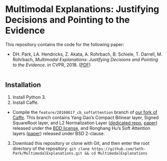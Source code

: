 # Multimodal Explanations: Justifying Decisions and Pointing to the Evidence
This repository contains the code for the following paper:

* DH. Park, LA. Hendricks, Z. Akata, A. Rohrbach, B. Schiele, T. Darrell, M. Rohrbach, *Multimodal Explanations: Justifying Decisions and Pointing to the Evidence.* in CVPR, 2018. ([PDF](https://arxiv.org/pdf/1802.08129.pdf)) 
```
```

## Installation

1. Install Python 3.
2. Install Caffe.
- Compile the `feature/20160617_cb_softattention` branch of [our fork of Caffe](https://github.com/akirafukui/caffe/). This branch contains Yang Gao’s Compact Bilinear layer, Signed SquareRoot layer, and L2 Normalization Layer ([dedicated repo](https://github.com/gy20073/compact_bilinear_pooling), [paper](https://arxiv.org/abs/1511.06062)) released under the [BDD license](https://github.com/gy20073/compact_bilinear_pooling/blob/master/caffe-20160312/LICENSE_BDD), and Ronghang Hu’s Soft Attention layers ([paper](https://arxiv.org/abs/1511.03745)) released under BSD 2-clause.
3. Download this repository or clone with Git, and then enter the root directory of the repository:
`git clone https://github.com/Seth-Park/MultimodalExplanations.git && cd MultimodalExplanations`

